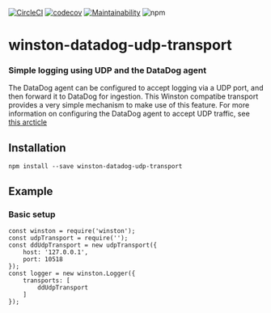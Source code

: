 [![CircleCI](https://circleci.com/gh/TheMagoo73/winston-datadog-udp-transport.svg?style=svg)](https://circleci.com/gh/TheMagoo73/winston-datadog-udp-transport)  [![codecov](https://codecov.io/gh/TheMagoo73/winston-datadog-udp-transport/branch/master/graph/badge.svg)](https://codecov.io/gh/TheMagoo73/winston-datadog-udp-transport)  [![Maintainability](https://api.codeclimate.com/v1/badges/54302646e6a4c0a66eca/maintainability)](https://codeclimate.com/github/TheMagoo73/winston-datadog-udp-transport/maintainability)  ![npm](https://img.shields.io/npm/v/winston-datadog-udp-transport.svg)

# winston-datadog-udp-transport
### Simple logging using UDP and the DataDog agent

The DataDog agent can be configured to accept logging via a UDP port, and then forward it to DataDog for ingestion. This Winston compatibe transport provides a very simple mechanism to make use of this feature. For more information on configuring the DataDog agent to accept UDP traffic, see [this arcticle](https://docs.datadoghq.com/logs/log_collection/?tab=streamlogsfromtcpudp#stream-logs-through-tcp-udp)

## Installation

```
npm install --save winston-datadog-udp-transport
```

## Example

### Basic setup

```jscript
const winston = require('winston');
const udpTransport = require('');
const ddUdpTransport = new udpTransport({
    host: '127.0.0.1',
    port: 10518
});
const logger = new winston.Logger({
    transports: [
        ddUdpTransport
    ]
});
```